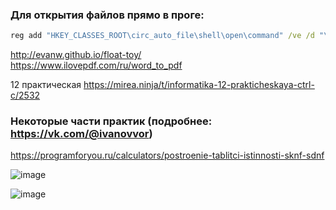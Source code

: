 ### Для открытия файлов прямо в проге:
```bat
reg add "HKEY_CLASSES_ROOT\circ_auto_file\shell\open\command" /ve /d "\"D:\School\LOVT2022\logisim.exe\" "\"%1\" /f
```

http://evanw.github.io/float-toy/
<br>
https://www.ilovepdf.com/ru/word_to_pdf

12 практическая https://mirea.ninja/t/informatika-12-prakticheskaya-ctrl-c/2532

### Некоторые части практик (подробнее: https://vk.com/@ivanovvor)
https://programforyou.ru/calculators/postroenie-tablitci-istinnosti-sknf-sdnf

![image](https://github.com/mireashik/inf_1sem/assets/123753819/872ebbb9-4c09-4861-bbc5-99e8ce60c6f1)

![image](https://github.com/mireashik/inf_1sem/assets/123753819/a8670018-71e7-478a-99a3-cd1008d3de7f)
